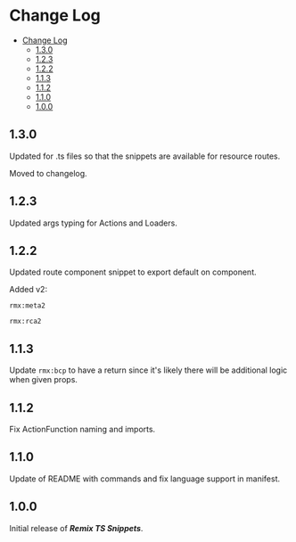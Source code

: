 # Change Log

- [Change Log](#change-log)
  - [1.3.0](#130)
  - [1.2.3](#123)
  - [1.2.2](#122)
  - [1.1.3](#113)
  - [1.1.2](#112)
  - [1.1.0](#110)
  - [1.0.0](#100)

## 1.3.0

Updated for .ts files so that the snippets are available for resource routes.

Moved to changelog.

## 1.2.3

Updated args typing for Actions and Loaders.

## 1.2.2

Updated route component snippet to export default on component. 

Added v2:

`rmx:meta2`

`rmx:rca2`

## 1.1.3

Update `rmx:bcp` to have a return since it's likely there will be additional logic when given props.

## 1.1.2

Fix ActionFunction naming and imports.

## 1.1.0

Update of README with commands and fix language support in manifest.

## 1.0.0

Initial release of ***Remix TS Snippets***.